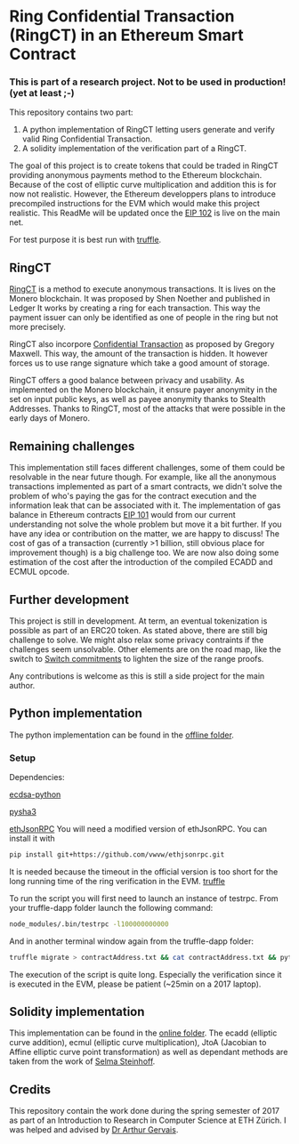 # Ring Confidential Transaction (RingCT) in an Ethereum Smart Contract


### This is part of a research project. Not to be used in production! (yet at least ;-)


This repository contains two part:
1. A python implementation of RingCT letting users generate and verify valid Ring Confidential Transaction.
2. A solidity implementation of the verification part of a RingCT. 

The goal of this project is to create tokens that could be traded in RingCT providing anonymous payments method to the Ethereum blockchain. Because of the cost of elliptic curve multiplication and addition this is for now not realistic. However, the Ethereum developpers plans to introduce precompiled instructions for the EVM which would make this project realistic. This ReadMe will be updated once the [EIP 102](https://github.com/ethereum/EIPs/issues/102) is live on the main net. 

For test purpose it is best run with [truffle](https://github.com/trufflesuite/truffle).

## RingCT
[RingCT](https://eprint.iacr.org/2015/1098.pdf) is a method to execute anonymous transactions. It is lives on the Monero blockchain. It was proposed by Shen Noether and published in Ledger
It works by creating a ring for each transaction. This way the payment issuer can only be identified as one of people in the ring but not more precisely. 

RingCT also incorpore [Confidential Transaction](https://people.xiph.org/~greg/confidential_values.txt) as proposed by Gregory Maxwell. This way, the amount of the transaction is hidden. It however forces us to use range signature which take a good amount of storage. 

RingCT offers a good balance between privacy and usability. As implemented on the Monero blockchain, it ensure payer anonymity in the set on input public keys, as well as payee anonymity thanks to Stealth Addresses. Thanks to RingCT, most of the attacks that were possible in the early days of Monero. 


## Remaining challenges
This implementation still faces different challenges, some of them could be resolvable in the near future though. For example, like all the anonymous transactions implemented as part of a smart contracts, we didn't solve the problem of who's paying the gas for the contract execution and the information leak that can be associated with it. The implementation of gas balance in Ethereum contracts [EIP 101](https://github.com/ethereum/EIPs/issues/28) would from our current understanding not solve the whole problem but move it a bit further. If you have any idea or contribution on the matter, we are happy to discuss!
The cost of gas of a transaction (currently >1 billion, still obvious place for improvement though) is a big challenge too. We are now also doing some estimation of the cost after the introduction of the compiled ECADD and ECMUL opcode.  

## Further development
This project is still in development. At term, an eventual tokenization is possible as part of an ERC20 token. As stated above, there are still big challenge to solve. We might also relax some privacy contraints if the challenges seem unsolvable.
Other elements are on the road map, like the switch to [Switch commitments](https://eprint.iacr.org/2017/237.pdf) to lighten the size of the range proofs. 

Any contributions is welcome as this is still a side project for the main author.  


## Python implementation
The python implementation can be found in the [offline folder](./offline/). 
### Setup
Dependencies: 

[ecdsa-python](https://github.com/warner/python-ecdsa)

[pysha3](https://github.com/tiran/pysha3)

[ethJsonRPC](https://github.com/vwvw/ethjsonrpc.git)
You will need a modified version of ethJsonRPC. You can install it with 

```bash
pip install git+https://github.com/vwvw/ethjsonrpc.git
```
It is needed because the timeout in the official version is too short for the long running time of the ring verification in the EVM.
[truffle](http://truffleframework.com/)

To run the script you will first need to launch an instance of testrpc.
From your truffle-dapp folder launch the following command:

```bash
node_modules/.bin/testrpc -l100000000000
```

And in another terminal window again from the truffle-dapp folder:
```bash
truffle migrate > contractAddress.txt && cat contractAddress.txt && python3 ../RingCT/offline/ringCT.py
```
The execution of the script is quite long. Especially the verification since it is executed in the EVM, please be patient (~25min on a 2017 laptop).

## Solidity implementation
This implementation can be found in the [online folder](./online/). The ecadd (elliptic curve addition), ecmul (elliptic curve multiplication), JtoA (Jacobian to Affine elliptic curve point transformation) as well as dependant methods are taken from the work of [Selma Steinhoff](https://www.linkedin.com/in/selmasteinhoff/?ppe=1).

## Credits
This repository contain the work done during the spring semester of 2017 as part of an Introduction to Research in Computer Science at ETH Zürich.
I was helped and advised by [Dr Arthur Gervais](http://arthurgervais.com/).
